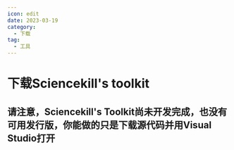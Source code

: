 ```yaml
---
icon: edit
date: 2023-03-19
category:
  - 下载
tag:
  - 工具
---
```

# 下载Sciencekill's toolkit

## 请注意，Sciencekill's Toolkit尚未开发完成，也没有可用发行版，你能做的只是下载源代码并用Visual Studio打开
